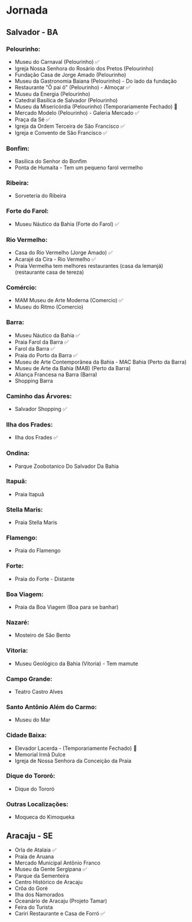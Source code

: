 # Jornada

## Salvador - BA

### Pelourinho:
- Museu do Carnaval (Pelourinho) ✅
- Igreja Nossa Senhora do Rosário dos Pretos (Pelourinho)
- Fundação Casa de Jorge Amado (Pelourinho)
- Museu da Gastronomia Baiana (Pelourinho) - Do lado da fundação
- Restaurante "Ô pai ô" (Pelourinho) - Almoçar ✅
- Museu da Energia (Pelourinho)
- Catedral Basílica de Salvador (Pelourinho)
- Museu da Misericórdia (Pelourinho) (Temporariamente Fechado) 🚫
- Mercado Modelo (Pelourinho) - Galeria Mercado ✅
- Praça da Sé ✅
- Igreja da Ordem Terceira de São Francisco ✅
- Igreja e Convento de São Francisco ✅

### Bonfim:
- Basilica do Senhor do Bonfim
- Ponta de Humaita - Tem um pequeno farol vermelho

### Ribeira:
- Sorveteria do Ribeira

### Forte do Farol:
- Museu Náutico da Bahia (Forte do Farol) ✅

### Rio Vermelho:
- Casa do Rio Vermelho (Jorge Amado) ✅
- Acarajé da Cira - Rio Vermelho ✅
- Praia Vermelha tem melhores restaurantes (casa da lemanjá) (restaurante casa de tereza)

### Comércio:
- MAM Museu de Arte Moderna (Comercio) ✅
- Museu do Ritmo (Comercio)

### Barra:
- Museu Náutico da Bahia ✅
- Praia Farol da Barra ✅
- Farol da Barra ✅
- Praia do Porto da Barra ✅
- Museu de Arte Contemporânea da Bahia - MAC Bahia (Perto da Barra)
- Museu de Arte da Bahia (MAB) (Perto da Barra)
- Aliança Francesa na Barra (Barra)
- Shopping Barra

### Caminho das Árvores:
- Salvador Shopping ✅

### Ilha dos Frades:
- Ilha dos Frades ✅

### Ondina:
- Parque Zoobotanico Do Salvador Da Bahia

### Itapuã:
- Praia Itapuã

### Stella Maris:
- Praia Stella Maris

### Flamengo:
- Praia do Flamengo

### Forte:
- Praia do Forte - Distante

### Boa Viagem:
- Praia da Boa Viagem (Boa para se banhar)

### Nazaré:
- Mosteiro de São Bento

### Vitoria:
- Museu Geológico da Bahia (Vitoria) - Tem mamute

### Campo Grande:
- Teatro Castro Alves

### Santo Antônio Além do Carmo:
- Museu do Mar

### Cidade Baixa:
- Elevador Lacerda - (Temporariamente Fechado) 🚫
- Memorial Irmã Dulce
- Igreja de Nossa Senhora da Conceição da Praia

### Dique do Tororó:
- Dique do Tororó

### Outras Localizações:
- Moqueca do Kimoqueka

## Aracaju - SE

- Orla de Atalaia ✅
- Praia de Aruana
- Mercado Municipal Antônio Franco
- Museu da Gente Sergipana ✅
- Parque da Sementeira
- Centro Histórico de Aracaju
- Crôa do Goré
- Ilha dos Namorados
- Oceanário de Aracaju (Projeto Tamar)
- Feira do Turista
- Cariri Restaurante e Casa de Forró ✅
